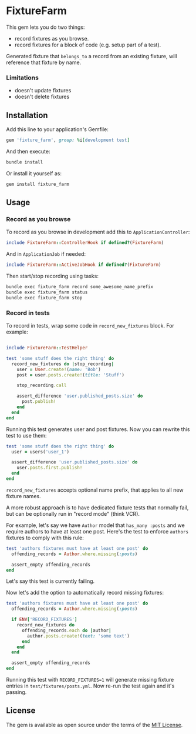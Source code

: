 # FixtureFarm

This gem lets you do two things:

- record fixtures as you browse.
- record fixtures for a block of code (e.g. setup part of a test).

Generated fixture that `belongs_to` a record from an existing fixture, will reference that fixture by name.

### Limitations

- doesn't update fixtures
- doesn't delete fixtures

## Installation

Add this line to your application's Gemfile:

```ruby
gem 'fixture_farm', group: %i[development test]
```

And then execute:

```bash
bundle install
```

Or install it yourself as:

```bash
gem install fixture_farm
```

## Usage

### Record as you browse

To record as you browse in development add this to `ApplicationController`:

```ruby
include FixtureFarm::ControllerHook if defined?(FixtureFarm)
```

And in `ApplicationJob` if needed:

```ruby
include FixtureFarm::ActiveJobHook if defined?(FixtureFarm)
```

Then start/stop recording using tasks:

```bash
bundle exec fixture_farm record some_awesome_name_prefix
bundle exec fixture_farm status
bundle exec fixture_farm stop
```

### Record in tests

To record in tests, wrap some code in `record_new_fixtures` block. For example:

```ruby

include FixtureFarm::TestHelper

test 'some stuff does the right thing' do
  record_new_fixtures do |stop_recording|
    user = User.create!(name: 'Bob')
    post = user.posts.create!(title: 'Stuff')

    stop_recording.call

    assert_difference 'user.published_posts.size' do
      post.publish!
    end
  end
end
```

Running this test generates user and post fixtures. Now you can rewrite this test to use them:

```ruby
test 'some stuff does the right thing' do
  user = users('user_1')

  assert_difference 'user.published_posts.size' do
    user.posts.first.publish!
  end
end
```

`record_new_fixtures` accepts optional name prefix, that applies to all new fixture names.

A more robust approach is to have dedicated fixture tests that normally fail, but can be optionally run in "record mode" (think VCR).

For example, let's say we have `Author` model that `has_many :posts` and we require authors to have at least one post. Here's the test to enforce `authors` fixtures to comply with this rule:

```ruby
test 'authors fixtures must have at least one post' do
  offending_records = Author.where.missing(:posts)

  assert_empty offending_records
end
```

Let's say this test is currently failing.

Now let's add the option to automatically record missing fixtures:

```ruby
test 'authors fixtures must have at least one post' do
  offending_records = Author.where.missing(:posts)

  if ENV['RECORD_FIXTURES']
    record_new_fixtures do
      offending_records.each do |author|
        author.posts.create!(text: 'some text')
      end
    end
  end

  assert_empty offending_records
end
```

Running this test with `RECORD_FIXTURES=1` will generate missing fixture entries in `test/fixtures/posts.yml`. Now re-run the test again and it's passing.

## License
The gem is available as open source under the terms of the [MIT License](https://opensource.org/licenses/MIT).
